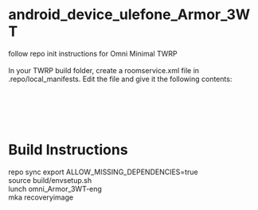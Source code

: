 # android_device_ulefone_Armor_3WT

follow repo init instructions for Omni Minimal TWRP <br>
<br>
In your TWRP build folder, create a roomservice.xml file in .repo/local_manifests.  Edit the file and give it the following contents: <br>
<pre>
  <?xml version="1.0" encoding="UTF-8"?>
<manifest>
    <project name="clewisit/android_device_ulefone_Armor_3WT" path="device/ulefone/Armor_3WT" remote="github" revision="twrp-9.0" />
</manifest>
</pre>

# Build Instructions

repo sync
export ALLOW_MISSING_DEPENDENCIES=true<br>
source build/envsetup.sh<br>
lunch omni_Armor_3WT-eng<br>
mka recoveryimage<br>
